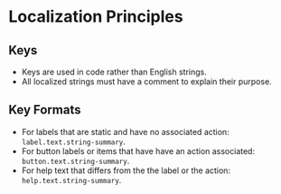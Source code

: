 #  Localization Principles

## Keys

- Keys are used in code rather than English strings. 
- All localized strings must have a comment to explain their purpose.

## Key Formats

- For labels that are static and have no associated action: `label.text.string-summary`.
- For button labels or items that have have an action associated: `button.text.string-summary`. 
- For help text that differs from the the label or the action: `help.text.string-summary`.
